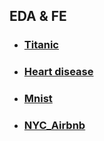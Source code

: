 EDA & FE
--------

-	### [Titanic](https://github.com/RoadoneP/Machine_learning/tree/main/titanic)
-	### [Heart disease](https://github.com/RoadoneP/Machine_learning/tree/main/heart_disease)
-	### [Mnist](https://github.com/RoadoneP/Machine_learning/blob/main/Mnist/FashionMnist_result.ipynb)
-	### [NYC_Airbnb](https://github.com/RoadoneP/Machine_learning/blob/main/NYC_Airbnb/NYC.ipynb)

